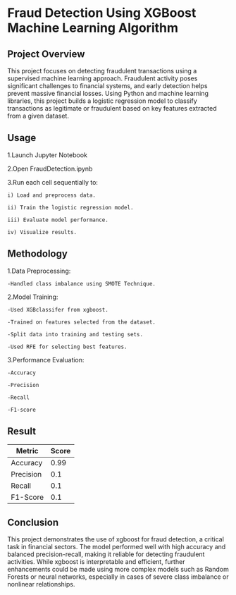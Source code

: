 # Fraud Detection Using XGBoost Machine Learning Algorithm

## Project Overview

This project focuses on detecting fraudulent transactions using a supervised machine learning approach. Fraudulent activity poses significant challenges to financial systems, and early detection helps prevent massive financial losses. Using Python and machine learning libraries, this project builds a logistic regression model to classify transactions as legitimate or fraudulent based on key features extracted from a given dataset.

## Usage

1.Launch Jupyter Notebook

2.Open FraudDetection.ipynb

3.Run each cell sequentially to:

    i) Load and preprocess data.

    ii) Train the logistic regression model.

    iii) Evaluate model performance.

    iv) Visualize results.
    
## Methodology

1.Data Preprocessing:

    -Handled class imbalance using SMOTE Technique.


2.Model Training:

    -Used XGBclassifer from xgboost.

    -Trained on features selected from the dataset.

    -Split data into training and testing sets.

    -Used RFE for selecting best features.

3.Performance Evaluation:

    -Accuracy

    -Precision

    -Recall

    -F1-score


## Result

| Metric    | Score           |
| --------- | --------------- |
| Accuracy  | 0.99            |
| Precision | 0.1             |
| Recall    | 0.1             |
| F1-Score  | 0.1             |


## Conclusion

This project demonstrates the use of xgboost for fraud detection, a critical task in financial sectors. The model performed well with high accuracy and balanced precision-recall, making it reliable for detecting fraudulent activities. While xgboost is interpretable and efficient, further enhancements could be made using more complex models such as Random Forests or neural networks, especially in cases of severe class imbalance or nonlinear relationships.

